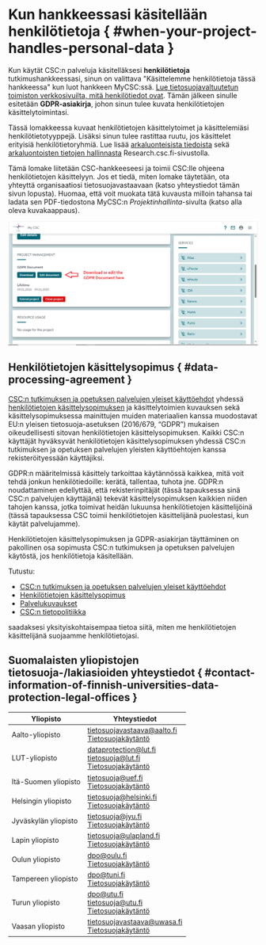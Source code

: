 # Kun hankkeessasi käsitellään henkilötietoja { #when-your-project-handles-personal-data }

Kun käytät CSC:n palveluja käsitelläksesi **henkilötietoja** tutkimushankkeessasi, sinun on valittava "Käsittelemme henkilötietoja tässä hankkeessa" kun 
luot hankkeen MyCSC:ssä. 
[Lue tietosuojavaltuutetun toimiston verkkosivuilta, mitä henkilötiedot ovat](https://tietosuoja.fi/en/what-is-personal-data).
Tämän jälkeen sinulle esitetään **GDPR-asiakirja**, johon sinun tulee kuvata henkilötietojen käsittelytoimintasi.

Tässä lomakkeessa kuvaat henkilötietojen käsittelytoimet ja käsittelemiäsi henkilötietotyyppejä. Lisäksi sinun tulee rastittaa ruutu, jos käsittelet erityisiä henkilötietoryhmiä. 
Lue lisää [arkaluonteisista tiedoista](https://research.csc.fi/definition-of-sensitive-data) sekä 
[arkaluontoisten tietojen hallinnasta](https://research.csc.fi/managing-sensitive-data) Research.csc.fi-sivustolla.

Tämä lomake liitetään CSC-hankkeeseesi ja toimii CSC:lle ohjeena henkilötietojen käsittelyyn. 
Jos et tiedä, miten lomake täytetään, ota yhteyttä organisaatiosi tietosuojavastaavaan (katso yhteystiedot tämän sivun lopusta). 
Huomaa, että voit muokata tätä kuvausta milloin tahansa tai ladata sen PDF-tiedostona MyCSC:n _Projektinhallinta_-sivulta (katso alla oleva kuvakaappaus).

![MyCSC:n Projektinhallinta-sivu](../img/WhenYourProjectHandlesPersonalData_GDPRdocument.png 'MyCSC:n Projektinhallinta-sivu')

## Henkilötietojen käsittelysopimus { #data-processing-agreement }
[CSC:n tutkimuksen ja opetuksen palvelujen yleiset käyttöehdot](https://research.csc.fi/general-terms-of-use) yhdessä 
[henkilötietojen käsittelysopimuksen](https://research.csc.fi/data-processing-agreement) ja käsittelytoimien kuvauksen 
sekä käsittelysopimuksessa mainittujen muiden materiaalien kanssa 
muodostavat EU:n yleisen tietosuoja-asetuksen (2016/679, “GDPR”) mukaisen oikeudellisesti sitovan henkilötietojen käsittelysopimuksen. 
Kaikki CSC:n käyttäjät hyväksyvät henkilötietojen käsittelysopimuksen yhdessä CSC:n tutkimuksen ja opetuksen palvelujen yleisten käyttöehtojen kanssa 
rekisteröityessään käyttäjiksi.

GDPR:n määritelmissä käsittely tarkoittaa käytännössä kaikkea, mitä voit tehdä jonkun henkilötiedoille: 
kerätä, tallentaa, tuhota jne. GDPR:n noudattaminen edellyttää, että rekisterinpitäjät (tässä tapauksessa sinä CSC:n palvelujen käyttäjänä) 
tekevät käsittelysopimuksen kaikkien niiden tahojen kanssa, jotka toimivat heidän lukuunsa henkilötietojen käsittelijöinä 
(tässä tapauksessa CSC toimii henkilötietojen käsittelijänä puolestasi, kun käytät palvelujamme).  

Henkilötietojen käsittelysopimuksen ja GDPR-asiakirjan täyttäminen on pakollinen osa sopimusta CSC:n tutkimuksen ja opetuksen palvelujen käytöstä, jos henkilötietoja käsitellään.

Tutustu:

- [CSC:n tutkimuksen ja opetuksen palvelujen yleiset käyttöehdot](https://research.csc.fi/general-terms-of-use)
- [Henkilötietojen käsittelysopimus](https://research.csc.fi/data-processing-agreement)
- [Palvelukuvaukset](https://research.csc.fi/en/service-catalog)
- [CSC:n tietopolitiikka](https://www.csc.fi/en/data-policy)

saadaksesi yksityiskohtaisempaa tietoa siitä, miten me henkilötietojen käsittelijänä suojaamme henkilötietojasi.

## Suomalaisten yliopistojen tietosuoja-/lakiasioiden yhteystiedot { #contact-information-of-finnish-universities-data-protection-legal-offices }

| **Yliopisto**  | **Yhteystiedot**  |
|---|---|
| Aalto-yliopisto  | tietosuojavastaava@aalto.fi <br />[Tietosuojakäytäntö](https://www.aalto.fi/en/services/aalto-university-data-protection-policy) |
| LUT-yliopisto  | dataprotection@lut.fi <br />tietosuoja@lut.fi <br />[Tietosuojakäytäntö](https://www.lut.fi/en/data-protection)  |
| Itä-Suomen yliopisto  | tietosuoja@uef.fi <br />[Tietosuojakäytäntö](https://www.uef.fi/en/data-protection)  |
| Helsingin yliopisto  | tietosuoja@helsinki.fi <br />[Tietosuojakäytäntö](https://www.helsinki.fi/en/about-us/processing-data-university/data-protection) |
| Jyväskylän yliopisto  | tietosuoja@jyu.fi <br />[Tietosuojakäytäntö](https://www.jyu.fi/en/data-privacy-at-the-university-of-jyvaskyla) |
| Lapin yliopisto  | tietosuoja@ulapland.fi <br />[Tietosuojakäytäntö](https://ulapland.fi/en/university/our-principles/data-protection/) |
| Oulun yliopisto  | dpo@oulu.fi <br />[Tietosuojakäytäntö](https://www.oulu.fi/en/data-privacy-notice) |
| Tampereen yliopisto  | dpo@tuni.fi <br />[Tietosuojakäytäntö](https://www.tuni.fi/en/research/responsible-science-and-research/data-protection) |
| Turun yliopisto  | dpo@utu.fi <br />tietosuoja@utu.fi <br />[Tietosuojakäytäntö](https://www.utu.fi/en/privacy/notice) |
| Vaasan yliopisto  | tietosuojavastaava@uwasa.fi <br />[Tietosuojakäytäntö](https://www.uwasa.fi/en/data-protection) |